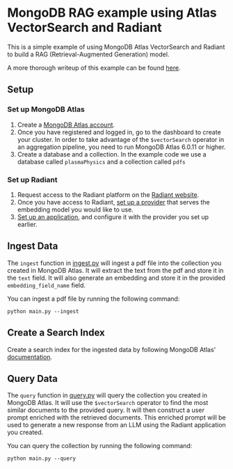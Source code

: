 # MongoDB RAG example using Atlas VectorSearch and Radiant
This is a simple example of using MongoDB Atlas VectorSearch and Radiant to build a RAG (Retrieval-Augmented Generation) model. 

A more thorough writeup of this example can be found [here](https://radiantai.com/blog/rag-mongo-step-by-step).

## Setup

### Set up MongoDB Atlas
1. Create a [MongoDB Atlas account](https://www.mongodb.com/cloud/atlas/register).
2. Once you have registered and logged in, go to the dashboard to create your cluster. In order to take advantage of the `$vectorSearch` operator in an aggregation pipeline, you need to run MongoDB Atlas 6.0.11 or higher. 
3. Create a database and a collection. In the example code we use a database called `plasmaPhysics` and a collection called `pdfs`

### Set up Radiant
1. Request access to the Radiant platform on the [Radiant website](https://www.radiantai.com/?show_signup).
2. Once you have access to Radiant, [set up a provider](https://docs.radiantai.com/docs/tutorials/connect-to-a-provider) that serves the embedding model you would like to use.
3. [Set up an application](https://docs.radiantai.com/docs/tutorials/migrate-an-app), and configure it with the provider you set up earlier. 


## Ingest Data

The `ingest` function in [ingest.py](./ingest.py) will ingest a pdf file into the collection you created in MongoDB Atlas. It will extract the text from the pdf and store it in the `text` field. It will also generate an embedding and store it in the provided `embedding_field_name` field.

You can ingest a pdf file by running the following command:

```
python main.py --ingest
```


## Create a Search Index

Create a search index for the ingested data by following MongoDB Atlas' [documentation](https://docs.atlas.mongodb.com/atlas-search/tutorial/create-index/).


## Query Data

The `query` function in [query.py](./search.py) will query the collection you created in MongoDB Atlas. 
It will use the `$vectorSearch` operator to find the most similar documents to the provided query. It will then construct a user prompt enriched with the retrieved documents. 
This enriched prompt will be used to generate a new response from an LLM using the Radiant application you created. 

You can query the collection by running the following command:

```
python main.py --query
```


